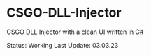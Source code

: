 # CSGO-DLL-Injector
CSGO DLL Injector with a clean UI written in C#

Status: Working
Last Update: 03.03.23
